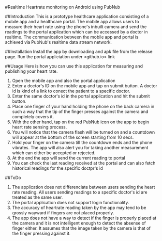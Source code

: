#Realtime Heartrate monitoring on Android using PubNub

##Introduction
This is a prototype healthcare application consisting of a mobile app and a healthcare portal. The mobile app allows users to measure their heart rate using the phone's inbuilt camera and send the readings to the portal application which can be accessed by a doctor in realtime. The communication between the mobile app and portal is achieved via PubNub's realtime data stream network.

##Installation
Install the app by downloading and apk file from the release page.
Run the portal appliciation under <github.io> link

##Usage
Here is how you can use this application for measuring and publishing your heart rate.
1) Open the mobile app and also the portal application
2) Enter a doctor's ID on the mobile app and tap on submit button. A doctor id is kind of a link to conect the patient to a specific doctor.
3) Enter the same doctor's id in the portal application and hit the submit button.
4) Place one finger of your hand holding the phone on the back camera in such a way that the tip of the finger presses against the camera and completely covers it.
5) With the other hand, tap on the red PubNub icon on the app to begin heart rate sensing process.
6) You will notice that the camera flash will be turned on and a countdown will appear at the bottom of the screen starting from 10 secs.
7) Hold your finger on the camera till the countdown ends and the phone vibrates. The app will also alert you for taking another measurement which can either be accepted or rejected. 
8) At the end the app will send the current reading to portal
9) You can check the last reading received at the portal and can also fetch historical readings for the specific doctpr's id

##ToDo
1. The application does not differenciate between users sending the heart rate reading. All users sending readings to a specific doctor's id are treated as the same user.
2. The portal application does not support login functionality.
3. The accuracy of heartrate reading taken by the app may tend to be grossly wayward if fingers are not placed properly.
4. The app does not have a way to detect if the finger is properly placed at the camera and it is not intelligent enough to detect the absense of finger either. It assumes that the image taken by the camera is that of the finger pressing against it. 

